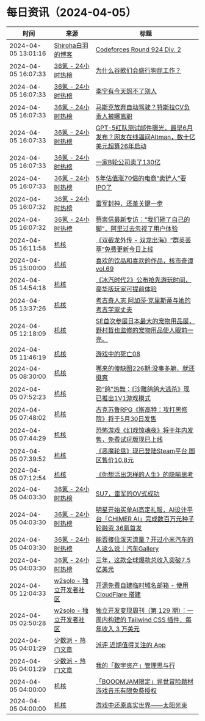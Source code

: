 ﻿# 每日资讯（2024-04-05）

|时间|来源|标题|
|---|---|---|
|2024-04-05 13:01:16|[Shiroha白羽的博客](https://hukeqing.github.io/rss.xml)|[Codeforces Round 924 Div. 2 ](https://blog.mauve.icu/2024/04/05/acm/codeforces/CodeforcesRound924/)|
|2024-04-05 16:07:33|[36氪 - 24小时热榜](https://rss.mifaw.com/articles/5c8bb11a3c41f61efd36683e/5c91d2e23882afa09dff4901)|[为什么谷歌们会盛行狗屁工作？](https://36kr.com/p/2588215633574537)|
|2024-04-05 16:07:33|[36氪 - 24小时热榜](https://rss.mifaw.com/articles/5c8bb11a3c41f61efd36683e/5c91d2e23882afa09dff4901)|[李宁有今天怨不了别人](https://36kr.com/p/2719342373947140)|
|2024-04-05 16:07:33|[36氪 - 24小时热榜](https://rss.mifaw.com/articles/5c8bb11a3c41f61efd36683e/5c91d2e23882afa09dff4901)|[马斯克放弃自动驾驶？特斯拉CV负责人被曝离职](https://36kr.com/p/2718737776015494)|
|2024-04-05 16:07:33|[36氪 - 24小时热榜](https://rss.mifaw.com/articles/5c8bb11a3c41f61efd36683e/5c91d2e23882afa09dff4901)|[GPT-5红队测试邮件曝光，最早6月发布？网友在线逼问Altman，数十亿美元超算26年启动](https://36kr.com/p/2720106835687557)|
|2024-04-05 16:07:33|[36氪 - 24小时热榜](https://rss.mifaw.com/articles/5c8bb11a3c41f61efd36683e/5c91d2e23882afa09dff4901)|[一家B轮公司卖了130亿](https://36kr.com/p/2718796329777281)|
|2024-04-05 16:07:33|[36氪 - 24小时热榜](https://rss.mifaw.com/articles/5c8bb11a3c41f61efd36683e/5c91d2e23882afa09dff4901)|[5年估值涨70倍的电商“卖铲人”要IPO了](https://36kr.com/p/2718857379346568)|
|2024-04-05 16:07:32|[36氪 - 24小时热榜](https://rss.mifaw.com/articles/5c8bb11a3c41f61efd36683e/5c91d2e23882afa09dff4901)|[雷军封神，还差关键一步](https://36kr.com/p/2717744890853508)|
|2024-04-05 16:07:32|[36氪 - 24小时热榜](https://rss.mifaw.com/articles/5c8bb11a3c41f61efd36683e/5c91d2e23882afa09dff4901)|[蔡崇信最新专访：“我们砸了自己的脚”，阿里过去忽视了用户体验](https://36kr.com/p/2719902006654850)|
|2024-04-05 16:11:58|[机核](https://www.gcores.com/rss)|[《双截龙外传 - 双龙出海》“群英荟萃”免费更新今日上线](https://www.gcores.com/articles/179899)|
|2024-04-05 15:00:00|[机核](https://www.gcores.com/rss)|[喜欢的饮品和喜欢的作品，核市奇谭vol.69](https://www.gcores.com/radios/179651)|
|2024-04-05 14:54:18|[机核](https://www.gcores.com/rss)|[《冰汽时代2》公布抢先游玩时间，豪华版玩家可提前体验](https://www.gcores.com/articles/179896)|
|2024-04-05 13:37:26|[机核](https://www.gcores.com/rss)|[考古奇人志 阿加莎·克里斯蒂与她的考古学家丈夫](https://www.gcores.com/articles/179875)|
|2024-04-05 12:18:09|[机核](https://www.gcores.com/rss)|[SE首次参展日本最大的宠物用品展，野村哲也监修的宠物用品使人眼前一亮。](https://www.gcores.com/articles/179888)|
|2024-04-05 11:46:19|[机核](https://www.gcores.com/rss)|[游戏中的死亡08](https://www.gcores.com/articles/179887)|
|2024-04-05 08:30:00|[机核](https://www.gcores.com/rss)|[哪来的傻缺图226期:没事多躺，就还挺爽](https://www.gcores.com/articles/177463)|
|2024-04-05 07:52:23|[机核](https://www.gcores.com/rss)|[劲“鸽”热舞：《沙雕鸽鸽大逃杀》现已推出1V1游戏模式](https://www.gcores.com/articles/179880)|
|2024-04-05 07:48:02|[机核](https://www.gcores.com/rss)|[古克苏鲁RPG《斯高特：攻打黑修院》将于5月30日发售](https://www.gcores.com/articles/179879)|
|2024-04-05 07:44:29|[机核](https://www.gcores.com/rss)|[恐怖游戏《幻戏惊魂夜》将于年内发售，免费试玩版现已上线](https://www.gcores.com/articles/179878)|
|2024-04-05 07:39:52|[机核](https://www.gcores.com/rss)|[《恶魔轮盘》现已登陆Steam平台,国区售价10.8元](https://www.gcores.com/articles/179877)|
|2024-04-05 07:12:54|[机核](https://www.gcores.com/rss)|[《你想活出怎样的人生》的隐喻思考](https://www.gcores.com/articles/179876)|
|2024-04-05 04:03:30|[36氪 - 24小时热榜](https://rss.mifaw.com/articles/5c8bb11a3c41f61efd36683e/5c91d2e23882afa09dff4901)|[SU7，雷军的OV式成功](https://36kr.com/p/2717588227426048)|
|2024-04-05 04:03:30|[36氪 - 24小时热榜](https://rss.mifaw.com/articles/5c8bb11a3c41f61efd36683e/5c91d2e23882afa09dff4901)|[明星开始买单AI高定礼服，AI设计平台「CHIMER AI」完成数百万元种子轮融资 36氪首发](https://36kr.com/p/2714710889183367)|
|2024-04-05 04:03:30|[36氪 - 24小时热榜](https://rss.mifaw.com/articles/5c8bb11a3c41f61efd36683e/5c91d2e23882afa09dff4901)|[能否接住泼天流量？开过小米汽车的人这么说｜汽车Gallery](https://36kr.com/p/2717281219737735)|
|2024-04-05 04:03:30|[36氪 - 24小时热榜](https://rss.mifaw.com/articles/5c8bb11a3c41f61efd36683e/5c91d2e23882afa09dff4901)|[三年，这款全球爆款总收入突破7.5亿美元](https://36kr.com/p/2717749440411778)|
|2024-04-05 12:04:33|[w2solo - 独立开发者社区](https://w2solo.com/topics/feed)|[开源免费自建临时域名邮箱 - 使用 CloudFlare 搭建](https://w2solo.com/topics/4533)|
|2024-04-05 02:50:28|[w2solo - 独立开发者社区](https://w2solo.com/topics/feed)|[独立开发变现周刊（第 129 期）：一周内构建的 Tailwind CSS 插件，每年收入 3 万美元](https://w2solo.com/topics/4532)|
|2024-04-05 04:01:29|[少数派 - 热门文章](https://rss.mifaw.com/articles/5c8bb11a3c41f61efd36683e/5c92450e3882afa09dff5928)|[派评 近期值得关注的 App](https://sspai.com/post/87733)|
|2024-04-05 04:01:29|[少数派 - 热门文章](https://rss.mifaw.com/articles/5c8bb11a3c41f61efd36683e/5c92450e3882afa09dff5928)|[我的「数字资产」管理思与行](https://sspai.com/post/87694)|
|2024-04-05 04:00:00|[机核](https://www.gcores.com/rss)|[「BOOOMJAM限定」异世冒险题材游戏音乐有限免费授权](https://www.gcores.com/videos/179862)|
|2024-04-05 04:00:00|[机核](https://www.gcores.com/rss)|[游戏中还原真实世界——太阳光束](https://www.gcores.com/articles/179710)|
